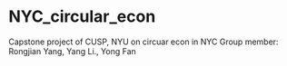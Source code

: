 # NYC_circular_econ
Capstone project of CUSP, NYU on circuar econ in NYC
Group member: Rongjian Yang, Yang Li., Yong Fan
